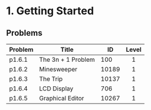 # 1. Getting Started

## Problems
| Problem | Title | ID | Level |
| ------- | ---- | --- | :---: |
| p1.6.1 | The 3n + 1 Problem | 100 | 1 |
| p1.6.2 | Minesweeper | 10189 | 1 |
| p1.6.3 | The Trip | 10137 | 1 |
| p1.6.4 | LCD Display | 706 | 1 |
| p1.6.5 | Graphical Editor | 10267 | 1 |

